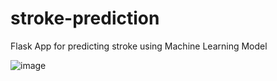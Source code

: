 # stroke-prediction
Flask App for predicting stroke using Machine Learning Model



![image](https://user-images.githubusercontent.com/42585933/179491709-967f61cd-6e2d-409f-9019-230cc5eab471.png)

